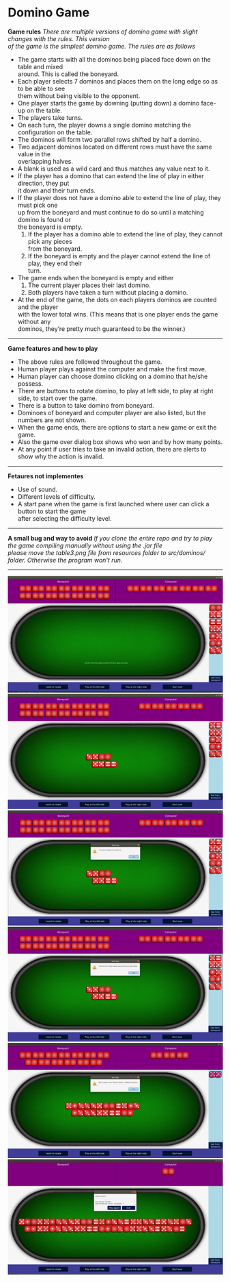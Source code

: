Domino Game
===

**Game rules**
*There are multiple versions of domino game with slight changes with the rules. This version  
of the game is the simplest domino game. The rules are as follows*

* The game starts with all the dominos being placed face down on the table and mixed  
around. This is called the boneyard.
* Each player selects 7 dominos and places them on the long edge so as to be able to see  
them without being visible to the opponent.
* One player starts the game by downing (putting down) a domino face-up on the table.
* The players take turns.
* On each turn, the player downs a single domino matching the configuration on the table.
* The dominos will form two parallel rows shifted by half a domino.
* Two adjacent dominos located on different rows must have the same value in the  
overlapping halves.
* A blank is used as a wild card and thus matches any value next to it.
* If the player has a domino that can extend the line of play in either direction, they put  
it down and their turn ends.
* If the player does not have a domino able to extend the line of play, they must pick one  
up from the boneyard and must continue to do so until a matching domino is found or  
the boneyard is empty.
   1. If the player has a domino able to extend the line of play, they cannot pick any pieces  
      from the boneyard.
   2. If the boneyard is empty and the player cannot extend the line of play, they end their  
      turn.
* The game ends when the boneyard is empty and either
   1. The current player places their last domino.
   2. Both players have taken a turn without placing a domino.
* At the end of the game, the dots on each players dominos are counted and the player  
with the lower total wins. (This means that is one player ends the game without any  
dominos, they’re pretty much guaranteed to be the winner.)

---

**Game features and how to play**

* The above rules are followed throughout the game.
* Human player plays against the computer and make the first move.
* Human player can choose domino clicking on a domino that he/she possess.
* There are buttons to rotate domino, to play at left side, to play at right side, to start over the game.
* There is a button to take domino from boneyard.
* Dominoes of boneyard and computer player are also listed, but the numbers are not shown.
* When the game ends, there are options to start a new game or exit the game.
* Also the game over dialog box shows who won and by how many points.
* At any point if user tries to take an invalid action, there are alerts to show why the action is invalid.

---

**Fetaures not implementes**

* Use of sound.
* Different levels of difficulty.
* A start pane when the game is first launched where user can click a button to start the game  
after selecting the difficulty level.

---

**A small bug and way to avoid**
*If you clone the entire repo and try to play the game compiling manually without using the .jar file  
please move the table3.png file from resources folder to src/dominos/ folder. Otherwise the program won't run.*

---

![](resources/domino1.png)
![](resources/domino2.png)
![](resources/domino3.png)
![](resources/domino4.png)
![](resources/domino5.png)
![](resources/domino6.png)



